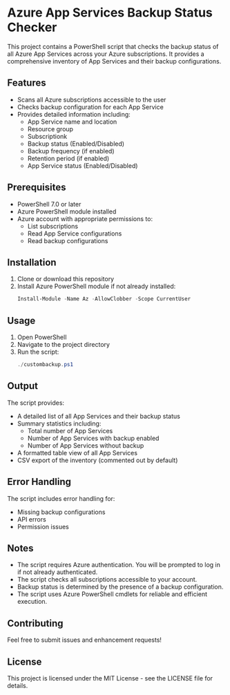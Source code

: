 # Azure App Services Backup Status Checker

This project contains a PowerShell script that checks the backup status of all Azure App Services across your Azure subscriptions. It provides a comprehensive inventory of App Services and their backup configurations.

## Features

- Scans all Azure subscriptions accessible to the user
- Checks backup configuration for each App Service
- Provides detailed information including:
  - App Service name and location
  - Resource group
  - Subscriptionk
  - Backup status (Enabled/Disabled)
  - Backup frequency (if enabled)
  - Retention period (if enabled)
  - App Service status (Enabled/Disabled)

## Prerequisites

- PowerShell 7.0 or later
- Azure PowerShell module installed
- Azure account with appropriate permissions to:
  - List subscriptions
  - Read App Service configurations
  - Read backup configurations

## Installation

1. Clone or download this repository
2. Install Azure PowerShell module if not already installed:
   ```powershell
   Install-Module -Name Az -AllowClobber -Scope CurrentUser
   ```

## Usage

1. Open PowerShell
2. Navigate to the project directory
3. Run the script:
   ```powershell
   ./custombackup.ps1
   ```

## Output

The script provides:
- A detailed list of all App Services and their backup status
- Summary statistics including:
  - Total number of App Services
  - Number of App Services with backup enabled
  - Number of App Services without backup
- A formatted table view of all App Services
- CSV export of the inventory (commented out by default)

## Error Handling

The script includes error handling for:
- Missing backup configurations
- API errors
- Permission issues

## Notes

- The script requires Azure authentication. You will be prompted to log in if not already authenticated.
- The script checks all subscriptions accessible to your account.
- Backup status is determined by the presence of a backup configuration.
- The script uses Azure PowerShell cmdlets for reliable and efficient execution.

## Contributing

Feel free to submit issues and enhancement requests!

## License

This project is licensed under the MIT License - see the LICENSE file for details. 